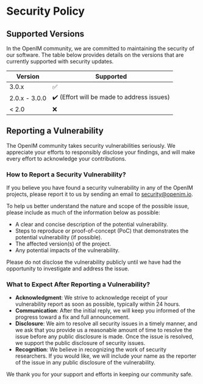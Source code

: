 # Security Policy

## Supported Versions

In the OpenIM community, we are committed to maintaining the security of our software. The table below provides details on the versions that are currently supported with security updates.

| Version | Supported          |
| ------- | ------------------ |
| 3.0.x   | :white_check_mark: |
| 2.0.x - 3.0.0 | :heavy_check_mark: (Effort will be made to address issues) |
| < 2.0   | :x:                |

## Reporting a Vulnerability

The OpenIM community takes security vulnerabilities seriously. We appreciate your efforts to responsibly disclose your findings, and will make every effort to acknowledge your contributions.

### How to Report a Security Vulnerability?

If you believe you have found a security vulnerability in any of the OpenIM projects, please report it to us by sending an email to [security@openim.io](mailto:security@openim.io).

To help us better understand the nature and scope of the possible issue, please include as much of the information below as possible:

- A clear and concise description of the potential vulnerability.
- Steps to reproduce or proof-of-concept (PoC) that demonstrates the potential vulnerability (if possible).
- The affected version(s) of the project.
- Any potential impacts of the vulnerability.

Please do not disclose the vulnerability publicly until we have had the opportunity to investigate and address the issue.

### What to Expect After Reporting a Vulnerability?

- **Acknowledgment**: We strive to acknowledge receipt of your vulnerability report as soon as possible, typically within 24 hours.
- **Communication**: After the initial reply, we will keep you informed of the progress toward a fix and full announcement.
- **Disclosure**: We aim to resolve all security issues in a timely manner, and we ask that you provide us a reasonable amount of time to resolve the issue before any public disclosure is made. Once the issue is resolved, we support the public disclosure of security issues.
- **Recognition**: We believe in recognizing the work of security researchers. If you would like, we will include your name as the reporter of the issue in any public disclosure of the vulnerability.

We thank you for your support and efforts in keeping our community safe.
